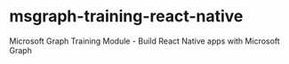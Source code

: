 # msgraph-training-react-native
Microsoft Graph Training Module - Build React Native apps with Microsoft Graph
